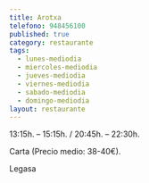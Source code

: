 ```yaml
---
title: Arotxa
telefono: 948456100
published: true
category: restaurante
tags:
  - lunes-mediodia
  - miercoles-mediodia
  - jueves-mediodia
  - viernes-mediodia
  - sabado-mediodia
  - domingo-mediodia
layout: restaurante
---
```


13:15h. – 15:15h. / 20:45h. – 22:30h.

Carta (Precio medio: 38-40€).

Legasa
